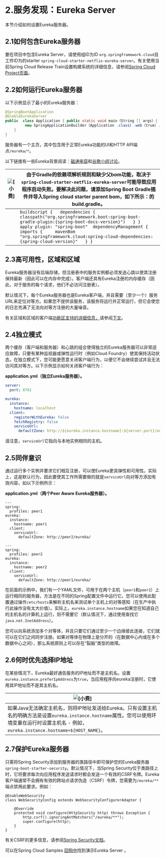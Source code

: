 # 2.服务发现：Eureka Server

本节介绍如何设置Eureka服务器。

## 2.1如何包含Eureka服务器

要在项目中包含Eureka Server，请使用组ID为ID `org.springframework.cloud`且工件ID为的starter `spring-cloud-starter-netflix-eureka-server`。有关使用当前Spring Cloud Release Train设置构建系统的详细信息，请参阅[Spring Cloud Project页面](https://projects.spring.io/spring-cloud/)。

## 2.2如何运行Eureka服务器

以下示例显示了最小的Eureka服务器：

```java
@SpringBootApplication 
@EnableEurekaServer
public  class Application { public static void main（String [] args）{
         new SpringApplicationBuilder（Application .class）.web（true）.run（args）; 
    }
}     
```

服务器有一个主页，其中包含用于正常Eureka功能的UI和HTTP API端点`/eureka/*`。

以下链接有一些Eureka背景阅读：[磁通电容](https://github.com/cfregly/fluxcapacitor/wiki/NetflixOSS-FAQ#eureka-service-discovery-load-balancer)和[谷歌小组讨论](https://groups.google.com/forum/?fromgroups#!topic/eureka_netflix/g3p2r7gHnN0)。

| ![[小费]](http://cloud.spring.io/spring-cloud-netflix/single/images/tip.png) | 由于Gradle的依赖项解析规则和缺少父bom功能，取决于`spring-cloud-starter-netflix-eureka-server`可能导致应用程序启动失败。要解决此问题，请添加Spring Boot Gradle插件并导入Spring cloud starter parent bom，如下所示：**的build.gradle。** |
| ------------------------------------------------------------ | ------------------------------------------------------------ |
|                                                              | `buildscript {   dependencies {     classpath("org.springframework.boot:spring-boot-gradle-plugin:{spring-boot-docs-version}")   } }  apply plugin: "spring-boot"  dependencyManagement {   imports {     mavenBom "org.springframework.cloud:spring-cloud-dependencies:{spring-cloud-version}"   } }` |

## 2.3高可用性，区域和区域

Eureka服务器没有后端存储，但注册表中的服务实例都必须发送心跳以使其注册保持最新（因此可以在内存中完成）。客户端还具有Eureka注册的内存缓存（因此，对于服务的每个请求，他们不必访问注册表）。

默认情况下，每个Eureka服务器也是Eureka客户端，并且需要（至少一个）服务URL来定位对等方。如果您不提供该服务，该服务将运行并正常运行，但它会使您的日志充满了无法向对等方注册的大量噪音。

有关区域和区域的客户端[功能区支持的详细信息，](http://cloud.spring.io/spring-cloud-netflix/single/spring-cloud-netflix.html#spring-cloud-ribbon)请参阅[下文](http://cloud.spring.io/spring-cloud-netflix/single/spring-cloud-netflix.html#spring-cloud-ribbon)。

## 2.4独立模式

两个缓存（客户端和服务器）和心跳的组合使得独立的Eureka服务器可以非常适应故障，只要有某种监视器或弹性运行时（例如Cloud Foundry）使其保持活动状态。在独立模式下，您可能更愿意关闭客户端行为，以便它不会继续尝试并且无法访问其对等方。以下示例显示如何关闭客户端行为：

**application.yml（独立Eureka服务器）。** 

```yml
server:
  port: 8761

eureka:
  instance:
    hostname: localhost
  client:
    registerWithEureka: false
    fetchRegistry: false
    serviceUrl:
      defaultZone: http://${eureka.instance.hostname}:${server.port}/eureka/
```

请注意，`serviceUrl`它指向与本地实例相同的主机。

## 2.5同伴意识

通过运行多个实例并要求它们相互注册，可以使Eureka更具弹性和可用性。实际上，这是默认行为，因此要使其工作所需要做的就是`serviceUrl`向对等方添加有效内容，如以下示例所示：

**application.yml（两个Peer Aware Eureka服务器）。** 

```
---
spring:
  profiles: peer1
eureka:
  instance:
    hostname: peer1
  client:
    serviceUrl:
      defaultZone: http://peer2/eureka/

---
spring:
  profiles: peer2
eureka:
  instance:
    hostname: peer2
  client:
    serviceUrl:
      defaultZone: http://peer1/eureka/
```

在前面的示例中，我们有一个YAML文件，可用于在两个主机（`peer1`和`peer2`）上运行相同的服务器，方法是在不同的Spring配置文件中运行它。您可以使用此配置通过操作`/etc/hosts`来解析主机名来测试单个主机上的对等感知（在生产中执行此操作没有太大价值）。实际上，`eureka.instance.hostname`如果您在知道自己的主机名的计算机上运行，则不需要它（默认情况下，通过使用查找它`java.net.InetAddress`）。

您可以向系统添加多个对等体，并且只要它们通过至少一个边缘彼此连接，它们就可以在它们之间同步注册。如果对等体在物理上是分开的（在数据中心内或在多个数据中心之间），那么系统原则上可以存在“裂脑”类型的故障。

## 2.6何时优先选择IP地址

在某些情况下，Eureka最好通告服务的IP地址而不是主机名。设置`eureka.instance.preferIpAddress`为`true`，当应用程序向eureka注册时，它使用其IP地址而不是其主机名。

| ![[小费]](http://cloud.spring.io/spring-cloud-netflix/single/images/tip.png) |
| ------------------------------------------------------------ |
| 如果Java无法确定主机名，则将IP地址发送给Eureka。只有设置主机名的明确方法是设置`eureka.instance.hostname`属性。您可以使用环境变量在运行时设置主机名 - 例如，`eureka.instance.hostname=${HOST_NAME}`。 |

## 2.7保护Eureka服务器

只需将Spring Security添加到服务器的类路径中即可保护您的Eureka服务器`spring-boot-starter-security`。默认情况下，当Spring Security位于类路径上时，它将要求每次向应用程序发送请求时都会发送一个有效的CSRF令牌。Eureka客户端通常不会拥有有效的跨站点请求伪造（CSRF）令牌，您需要为`/eureka/**`端点禁用此要求。例如：

```
@EnableWebSecurity
class WebSecurityConfig extends WebSecurityConfigurerAdapter {

    @Override
    protected void configure(HttpSecurity http) throws Exception {
        http.csrf().ignoringAntMatchers("/eureka/**");
        super.configure(http);
    }
}
```

有关CSRF的更多信息，请参阅[Spring Security文档](https://docs.spring.io/spring-security/site/docs/current/reference/htmlsingle/#csrf)。

可以在Spring Cloud Samples [回购中](https://github.com/spring-cloud-samples/eureka/tree/Eureka-With-Security)找到演示Eureka Server 。

